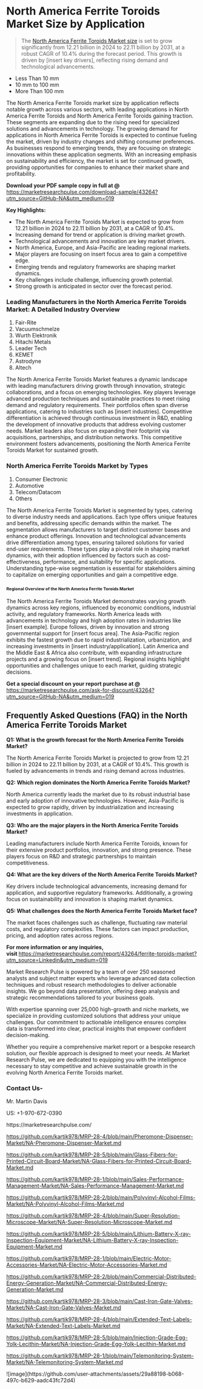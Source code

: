 <h1>North America Ferrite Toroids Market&nbsp;Size by Application</h1><blockquote><p>The <a href="https://marketresearchpulse.com/download-sample/43264?utm_source=GitHub-NA&amp;utm_medium=019">North America Ferrite Toroids Market size</a> is set to grow significantly from 12.21 billion in 2024 to 22.11 billion by 2031, at a robust CAGR of 10.4% during the forecast period. This growth is driven by [insert key drivers], reflecting rising demand and technological advancements.</p></blockquote><ul><li>Less Than 10 mm<li> 10 mm to 100 mm<li> More Than 100 mm</li></ul><p>The North America Ferrite Toroids market size by application reflects notable growth across various sectors, with leading applications in North America Ferrite Toroids and North America Ferrite Toroids gaining traction. These segments are expanding due to the rising need for specialized solutions and advancements in technology. The growing demand for applications in North America Ferrite Toroids is expected to continue fueling the market, driven by industry changes and shifting consumer preferences. As businesses respond to emerging trends, they are focusing on strategic innovations within these application segments. With an increasing emphasis on sustainability and efficiency, the market is set for continued growth, providing opportunities for companies to enhance their market share and profitability.</p><p><strong>Download your PDF sample copy in full at @ </strong><a href="https://marketresearchpulse.com/download-sample/43264?utm_source=GitHub-NA&amp;utm_medium=019">https://marketresearchpulse.com/download-sample/43264?utm_source=GitHub-NA&amp;utm_medium=019</a></p><p><strong>Key Highlights: </strong></p><ul><li>The North America Ferrite Toroids Market is expected to grow from 12.21 billion in 2024 to 22.11 billion by 2031, at a CAGR of 10.4%.</li><li>Increasing demand for trend or application is driving market growth.</li><li>Technological advancements and innovation are key market drivers.</li><li>North America, Europe, and Asia-Pacific are leading regional markets.</li><li>Major players are focusing on insert focus area to gain a competitive edge.</li><li>Emerging trends and regulatory frameworks are shaping market dynamics.</li><li>Key challenges include challenge, influencing growth potential.</li><li>Strong growth is anticipated in sector over the forecast period.</li></ul><h3>Leading Manufacturers in the North America Ferrite Toroids Market: A Detailed Industry Overview</h3><ol><li>Fair-Rite</li><li>Vacuumschmelze</li><li>Wurth Elektronik</li><li>Hitachi Metals</li><li>Leader Tech</li><li>KEMET</li><li>Astrodyne</li><li>Altech</li></ol><div class="flex max-w-full flex-col flex-grow"><div class="min-h-8 text-message flex w-full flex-col items-end gap-2 whitespace-normal break-words [.text-message+&amp;]:mt-5" dir="auto" data-message-author-role="assistant" data-message-id="fd8432e4-4910-450d-b182-61b7bfb0a01f" data-message-model-slug="gpt-4o"><div class="flex w-full flex-col gap-1 empty:hidden first:pt-[3px]"><div class="markdown prose w-full break-words dark:prose-invert light"><p>The North America Ferrite Toroids Market features a dynamic landscape with leading manufacturers driving growth through innovation, strategic collaborations, and a focus on emerging technologies. Key players leverage advanced production techniques and sustainable practices to meet rising demand and regulatory requirements. Their portfolios often span diverse applications, catering to industries such as [insert industries]. Competitive differentiation is achieved through continuous investment in R&amp;D, enabling the development of innovative products that address evolving customer needs. Market leaders also focus on expanding their footprint via acquisitions, partnerships, and distribution networks. This competitive environment fosters advancements, positioning the North America Ferrite Toroids Market for sustained growth.</p></div></div></div></div><h3>North America Ferrite Toroids Market by Types</h3><ol><li>Consumer Electronic<li> Automotive<li> Telecom/Datacom<li> Others</li></ol><div class="flex max-w-full flex-col flex-grow"><div class="min-h-8 text-message flex w-full flex-col items-end gap-2 whitespace-normal break-words [.text-message+&amp;]:mt-5" dir="auto" data-message-author-role="assistant" data-message-id="084470be-0bb7-4664-bddf-5156b4f41249" data-message-model-slug="gpt-4o-mini"><div class="flex w-full flex-col gap-1 empty:hidden first:pt-[3px]"><div class="markdown prose w-full break-words dark:prose-invert light"><p>The North America Ferrite Toroids Market is segmented by types, catering to diverse industry needs and applications. Each type offers unique features and benefits, addressing specific demands within the market. The segmentation allows manufacturers to target distinct customer bases and enhance product offerings. Innovation and technological advancements drive differentiation among types, ensuring tailored solutions for varied end-user requirements. These types play a pivotal role in shaping market dynamics, with their adoption influenced by factors such as cost-effectiveness, performance, and suitability for specific applications. Understanding type-wise segmentation is essential for stakeholders aiming to capitalize on emerging opportunities and gain a competitive edge.</p></div></div></div></div><h3><span style="font-size: 11px;">Regional Overview of the North America Ferrite Toroids Market</span></h3><div class="flex max-w-full flex-col flex-grow"><div class="min-h-8 text-message flex w-full flex-col items-end gap-2 whitespace-normal break-words [.text-message+&amp;]:mt-5" dir="auto" data-message-author-role="assistant" data-message-id="e9038762-ce64-4e30-91c9-9bd413514231" data-message-model-slug="gpt-4o-mini"><div class="flex w-full flex-col gap-1 empty:hidden first:pt-[3px]"><div class="markdown prose w-full break-words dark:prose-invert light"><p>The North America Ferrite Toroids Market demonstrates varying growth dynamics across key regions, influenced by economic conditions, industrial activity, and regulatory frameworks. North America leads with advancements in technology and high adoption rates in industries like [insert example]. Europe follows, driven by innovation and strong governmental support for [insert focus area]. The Asia-Pacific region exhibits the fastest growth due to rapid industrialization, urbanization, and increasing investments in [insert industry/application]. Latin America and the Middle East &amp; Africa also contribute, with expanding infrastructure projects and a growing focus on [insert trend]. Regional insights highlight opportunities and challenges unique to each market, guiding strategic decisions.</p></div></div></div></div><p><strong>Get a special discount on your report purchase at @ </strong><a href="https://marketresearchpulse.com/ask-for-discount/43264?utm_source=GitHub-NA&amp;utm_medium=019">https://marketresearchpulse.com/ask-for-discount/43264?utm_source=GitHub-NA&amp;utm_medium=019</a></p><h2>Frequently Asked Questions (FAQ) in the North America Ferrite Toroids Market</h2><p><strong>Q1: What is the growth forecast for the North America Ferrite Toroids Market?</strong></p><p>The North America Ferrite Toroids Market is projected to grow from 12.21 billion in 2024 to 22.11 billion by 2031, at a CAGR of 10.4%. This growth is fueled by advancements in trends and rising demand across industries.</p><p><strong>Q2: Which region dominates the North America Ferrite Toroids Market?</strong></p><p>North America currently leads the market due to its robust industrial base and early adoption of innovative technologies. However, Asia-Pacific is expected to grow rapidly, driven by industrialization and increasing investments in application.</p><p><strong>Q3: Who are the major players in the North America Ferrite Toroids Market?</strong></p><p>Leading manufacturers include North America Ferrite Toroids, known for their extensive product portfolios, innovation, and strong presence. These players focus on R&amp;D and strategic partnerships to maintain competitiveness.</p><p><strong>Q4: What are the key drivers of the North America Ferrite Toroids Market?</strong></p><p>Key drivers include technological advancements, increasing demand for application, and supportive regulatory frameworks. Additionally, a growing focus on sustainability and innovation is shaping market dynamics.</p><p><strong>Q5: What challenges does the North America Ferrite Toroids Market face?</strong></p><p>The market faces challenges such as challenge, fluctuating raw material costs, and regulatory complexities. These factors can impact production, pricing, and adoption rates across regions.</p><p><strong>For more information or any inquiries, visit&nbsp;</strong><a href="https://marketresearchpulse.com/report/43264/ferrite-toroids-market?utm_source=Linkedin&utm_medium=019">https://marketresearchpulse.com/report/43264/ferrite-toroids-market?utm_source=Linkedin&utm_medium=019</a></p><p>Market Research Pulse is powered by a team of over 250 seasoned analysts and subject matter experts who leverage advanced data collection techniques and robust research methodologies to deliver actionable insights. We go beyond data presentation, offering deep analysis and strategic recommendations tailored to your business goals.</p><p>With expertise spanning over 25,000 high-growth and niche markets, we specialize in providing customized solutions that address your unique challenges. Our commitment to actionable intelligence ensures complex data is transformed into clear, practical insights that empower confident decision-making.</p><p>Whether you require a comprehensive market report or a bespoke research solution, our flexible approach is designed to meet your needs. At Market Research Pulse, we are dedicated to equipping you with the intelligence necessary to stay competitive and achieve sustainable growth in the evolving North America Ferrite Toroids market.</p><h3><strong>Contact Us-</strong></h3><p>Mr. Martin Davis</p><p>US: +1-970-672-0390</p><p>https://marketresearchpulse.com/</p><p><a href="https://github.com/kartik978/MRP-28-4/blob/main/Pheromone-Dispenser-Market/NA-Pheromone-Dispenser-Market.md">https://github.com/kartik978/MRP-28-4/blob/main/Pheromone-Dispenser-Market/NA-Pheromone-Dispenser-Market.md</a></p><p><a href="https://github.com/kartik978/MRP-28-5/blob/main/Glass-Fibers-for-Printed-Circuit-Board-Market/NA-Glass-Fibers-for-Printed-Circuit-Board-Market.md">https://github.com/kartik978/MRP-28-5/blob/main/Glass-Fibers-for-Printed-Circuit-Board-Market/NA-Glass-Fibers-for-Printed-Circuit-Board-Market.md</a></p><p><a href="https://github.com/kartik978/MRP-28-1/blob/main/Sales-Performance-Management-Market/NA-Sales-Performance-Management-Market.md">https://github.com/kartik978/MRP-28-1/blob/main/Sales-Performance-Management-Market/NA-Sales-Performance-Management-Market.md</a></p><p><a href="https://github.com/kartik978/MRP-28-2/blob/main/Polyvinyl-Alcohol-Films-Market/NA-Polyvinyl-Alcohol-Films-Market.md">https://github.com/kartik978/MRP-28-2/blob/main/Polyvinyl-Alcohol-Films-Market/NA-Polyvinyl-Alcohol-Films-Market.md</a></p><p><a href="https://github.com/kartik978/MRP-28-4/blob/main/Super-Resolution-Microscope-Market/NA-Super-Resolution-Microscope-Market.md">https://github.com/kartik978/MRP-28-4/blob/main/Super-Resolution-Microscope-Market/NA-Super-Resolution-Microscope-Market.md</a></p><p><a href="https://github.com/kartik978/MRP-28-5/blob/main/Lithium-Battery-X-ray-Inspection-Equipment-Market/NA-Lithium-Battery-X-ray-Inspection-Equipment-Market.md">https://github.com/kartik978/MRP-28-5/blob/main/Lithium-Battery-X-ray-Inspection-Equipment-Market/NA-Lithium-Battery-X-ray-Inspection-Equipment-Market.md</a></p><p><a href="https://github.com/kartik978/MRP-28-1/blob/main/Electric-Motor-Accessories-Market/NA-Electric-Motor-Accessories-Market.md">https://github.com/kartik978/MRP-28-1/blob/main/Electric-Motor-Accessories-Market/NA-Electric-Motor-Accessories-Market.md</a></p><p><a href="https://github.com/kartik978/MRP-28-2/blob/main/Commercial-Distributed-Energy-Generation-Market/NA-Commercial-Distributed-Energy-Generation-Market.md">https://github.com/kartik978/MRP-28-2/blob/main/Commercial-Distributed-Energy-Generation-Market/NA-Commercial-Distributed-Energy-Generation-Market.md</a></p><p><a href="https://github.com/kartik978/MRP-28-3/blob/main/Cast-Iron-Gate-Valves-Market/NA-Cast-Iron-Gate-Valves-Market.md">https://github.com/kartik978/MRP-28-3/blob/main/Cast-Iron-Gate-Valves-Market/NA-Cast-Iron-Gate-Valves-Market.md</a></p><p><a href="https://github.com/kartik978/MRP-28-4/blob/main/Extended-Text-Labels-Market/NA-Extended-Text-Labels-Market.md">https://github.com/kartik978/MRP-28-4/blob/main/Extended-Text-Labels-Market/NA-Extended-Text-Labels-Market.md</a></p><p><a href="https://github.com/kartik978/MRP-28-5/blob/main/Injection-Grade-Egg-Yolk-Lecithin-Market/NA-Injection-Grade-Egg-Yolk-Lecithin-Market.md">https://github.com/kartik978/MRP-28-5/blob/main/Injection-Grade-Egg-Yolk-Lecithin-Market/NA-Injection-Grade-Egg-Yolk-Lecithin-Market.md</a></p><p><a href="https://github.com/kartik978/MRP-28-1/blob/main/Telemonitoring-System-Market/NA-Telemonitoring-System-Market.md">https://github.com/kartik978/MRP-28-1/blob/main/Telemonitoring-System-Market/NA-Telemonitoring-System-Market.md</a></p>
![image](https://github.com/user-attachments/assets/29a88198-b068-497c-b629-aadc43fc72d4)
